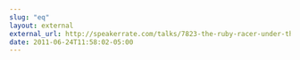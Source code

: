 ```yaml
---
slug: "eq"
layout: external
external_url: http://speakerrate.com/talks/7823-the-ruby-racer-under-the-hood/feedback
date: 2011-06-24T11:58:02-05:00
---
```

